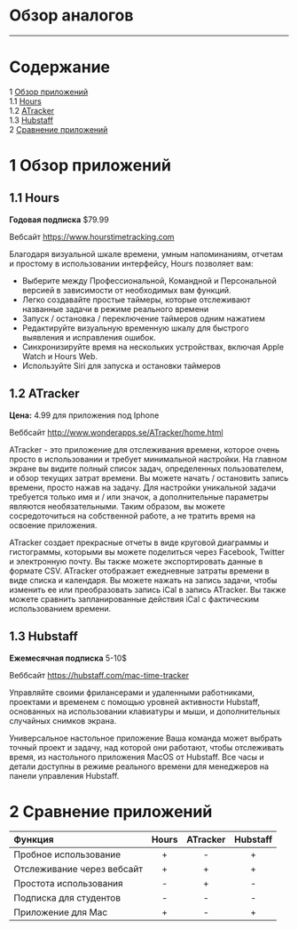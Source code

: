 # Обзор аналогов
---

# Содержание 
1 [Обзор приложений](#application_overview)  
1.1 [Hours](#hours)  
1.2 [ATracker](#atracker)  
1.3 [Hubstaff](#hubstaff)  
2 [Сравнение приложений](#comparison_of_applications)

<a name="application_overview"/>

# 1 Обзор приложений

<a name="hours"/>

## 1.1 Hours
**Годовая подписка** $79.99 

Вебсайт https://www.hourstimetracking.com

Благодаря визуальной шкале времени, умным напоминаниям, отчетам и простому в использовании интерфейсу, Hours позволяет вам:

- Выберите между Профессиональной, Командной и Персональной версией в зависимости от необходимых вам функций.
- Легко создавайте простые таймеры, которые отслеживают названные задачи в режиме реального времени
- Запуск / остановка / переключение таймеров одним нажатием
- Редактируйте визуальную временную шкалу для быстрого выявления и исправления ошибок.
- Синхронизируйте время на нескольких устройствах, включая Apple Watch и Hours Web.
- Используйте Siri для запуска и остановки таймеров

<a name="atracker"/>

## 1.2 ATracker
**Цена:** $4.99$ для приложения под Iphone

Веббсайт http://www.wonderapps.se/ATracker/home.html 

ATracker - это приложение для отслеживания времени, которое очень просто в использовании и требует минимальной настройки.
На главном экране вы видите полный список задач, определенных пользователем, и обзор текущих затрат времени. Вы можете начать / остановить запись времени, просто нажав на задачу.
Для настройки уникальной задачи требуется только имя и / или значок, а дополнительные параметры являются необязательными. Таким образом, вы можете сосредоточиться на собственной работе, а не тратить время на освоение приложения.

ATracker создает прекрасные отчеты в виде круговой диаграммы и гистограммы, которыми вы можете поделиться через Facebook, Twitter и электронную почту. Вы также можете экспортировать данные в формате CSV.
ATracker отображает ежедневные затраты времени в виде списка и календаря. Вы можете нажать на запись задачи, чтобы изменить ее или преобразовать запись iCal в запись ATracker. Вы также можете сравнить запланированные действия iCal с фактическим использованием времени.

<a name="hubstaff"/>

## 1.3 Hubstaff
**Ежемесячная подписка** 5-10$

Веббсайт https://hubstaff.com/mac-time-tracker

Управляйте своими фрилансерами и удаленными работниками, проектами и временем с помощью уровней активности Hubstaff, основанных на использовании клавиатуры и мыши, и дополнительных случайных снимков экрана.

Универсальное настольное приложение
Ваша команда может выбрать точный проект и задачу, над которой они работают, чтобы отслеживать время, из настольного приложения MacOS от Hubstaff. Все часы и детали доступны в режиме реального времени для менеджеров на панели управления Hubstaff.

<a name="comparison_of_applications"/>

# 2 Сравнение приложений

| Функция |  Hours | ATracker | Hubstaff |
|:---|:---:|:---:|:---:|
| Пробное использование | + | - | + |
| Отслеживание через вебсайт | + | + | + |
| Простота использования | - | + | - |
| Подписка для студентов | - | - | - |
| Приложение для Mac | + | - | + |


